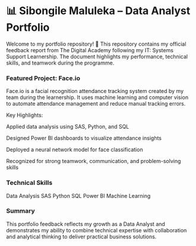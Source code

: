 # 📊 Sibongile Maluleka – Data Analyst Portfolio

Welcome to my portfolio repository! 👋
This repository contains my official feedback report from The Digital Academy following my IT: Systems Support Learnership. The document highlights my performance, technical skills, and teamwork during the programme.

### Featured Project: Face.io
Face.io is a facial recognition attendance tracking system created by my team during the learnership. It uses machine learning and computer vision to automate attendance management and reduce manual tracking errors.

Key Highlights:

Applied data analysis using SAS, Python, and SQL

Designed Power BI dashboards to visualize attendance insights

Deployed a neural network model for face classification

Recognized for strong teamwork, communication, and problem-solving skills

### Technical Skills
Data Analysis
SAS
Python
SQL 
Power BI 
Machine Learning

### Summary
This portfolio feedback reflects my growth as a Data Analyst and demonstrates my ability to combine technical expertise with collaboration and analytical thinking to deliver practical business solutions.
